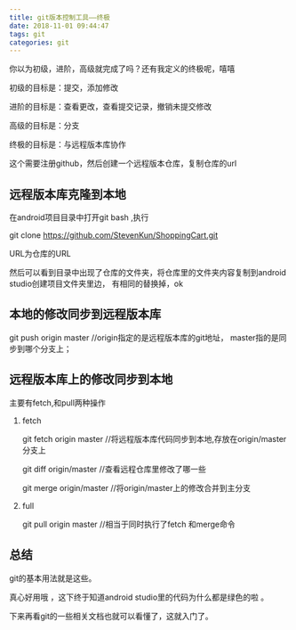 ```yaml
---
title: git版本控制工具——终极
date: 2018-11-01 09:44:47
tags: git
categories: git
---
```


你以为初级，进阶，高级就完成了吗？还有我定义的终极呢，嘻嘻

<!--more-->

初级的目标是：提交，添加修改

进阶的目标是：查看更改，查看提交记录，撤销未提交修改

高级的目标是：分支

终极的目标是：与远程版本库协作



这个需要注册github，然后创建一个远程版本仓库，复制仓库的url

## 远程版本库克隆到本地

在android项目目录中打开git bash ,执行

git clone https://github.com/StevenKun/ShoppingCart.git 

URL为仓库的URL

然后可以看到目录中出现了仓库的文件夹，将仓库里的文件夹内容复制到android studio创建项目文件夹里边， 有相同的替换掉，ok

## 本地的修改同步到远程版本库

git push origin master  //origin指定的是远程版本库的git地址，                             master指的是同步到哪个分支上；



## 远程版本库上的修改同步到本地

主要有fetch,和pull两种操作

1. fetch

   git fetch origin master //将远程版本库代码同步到本地,存放在origin/master分支上

   git diff origin/master //查看远程仓库里修改了哪一些

   git merge origin/master //将origin/master上的修改合并到主分支

2. full

   git pull origin master //相当于同时执行了fetch 和merge命令



## 总结

git的基本用法就是这些。

真心好用哦 ，这下终于知道android studio里的代码为什么都是绿色的啦 。

下来再看git的一些相关文档也就可以看懂了，这就入门了。

















